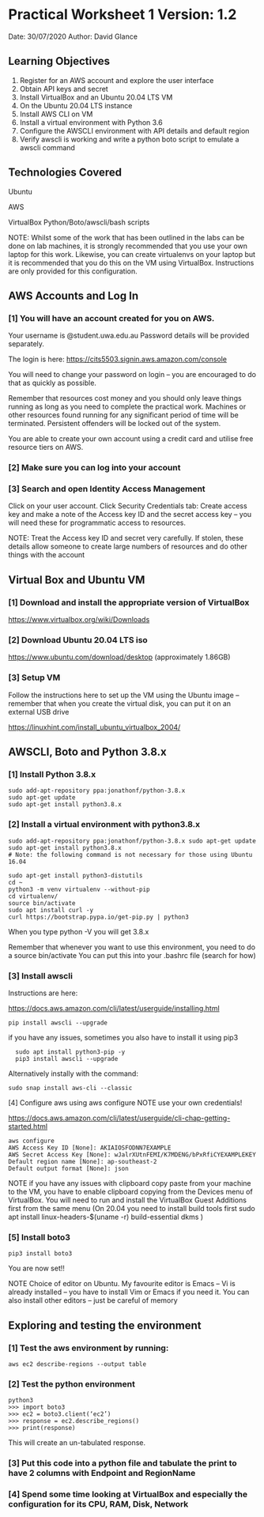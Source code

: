 # Practical Worksheet 1 Version: 1.2

Date: 30/07/2020 Author: David Glance

## Learning Objectives

1. Register for an AWS account and explore the user interface
1. Obtain API keys and secret
1. Install VirtualBox and an Ubuntu 20.04 LTS VM
1. On the Ubuntu 20.04 LTS instance
1. Install AWS CLI on VM
1. Install a virtual environment with Python 3.6
1. Configure the AWSCLI environment with API details and default region
1. Verify awscli is working and write a python boto script to emulate a awscli command

## Technologies Covered

Ubuntu

AWS

VirtualBox Python/Boto/awscli/bash scripts

NOTE: Whilst some of the work that has been outlined in the labs can be done on lab machines, it is strongly recommended that you use your own laptop for this work. Likewise, you can create virtualenvs on your laptop but it is recommended that you do this on the VM using VirtualBox. Instructions are only provided for this configuration.

## AWS Accounts and Log In
### [1] You will have an account created for you on AWS.

Your username is <student number>@student.uwa.edu.au Password details will be provided separately.

The login is here: https://cits5503.signin.aws.amazon.com/console

You will need to change your password on login – you are encouraged to do that as quickly as possible.

Remember that resources cost money and you should only leave things running as long as you need to complete the practical work. Machines or other resources found running for any significant period of time will be terminated. Persistent offenders will be locked out of the system.

You are able to create your own account using a credit card and utilise free resource tiers on AWS.

### [2] Make sure you can log into your account
### [3] Search and open Identity Access Management

Click on your user account. Click Security Credentials tab: Create access key and make a note of the Access key ID and the secret access key – you will need these for programmatic access to resources.

NOTE: Treat the Access key ID and secret very carefully. If stolen, these details allow someone to create large numbers of resources and do other things with the account

## Virtual Box and Ubuntu VM

### [1] Download and install the appropriate version of VirtualBox

https://www.virtualbox.org/wiki/Downloads

### [2] Download Ubuntu 20.04 LTS iso

https://www.ubuntu.com/download/desktop (approximately 1.86GB)

### [3] Setup VM

Follow the instructions here to set up the VM using the Ubuntu image – remember that when you create the virtual disk, you can put it on an external USB drive

https://linuxhint.com/install_ubuntu_virtualbox_2004/


## AWSCLI, Boto and Python 3.8.x

### [1] Install Python 3.8.x

```
sudo add-apt-repository ppa:jonathonf/python-3.8.x
sudo apt-get update
sudo apt-get install python3.8.x
```

### [2] Install a virtual environment with python3.8.x

```
sudo add-apt-repository ppa:jonathonf/python-3.8.x sudo apt-get update
sudo apt-get install python3.8.x
# Note: the following command is not necessary for those using Ubuntu 16.04

sudo apt-get install python3-distutils
cd ~
python3 -m venv virtualenv --without-pip
cd virtualenv/
source bin/activate
sudo apt install curl -y
curl https://bootstrap.pypa.io/get-pip.py | python3
```

When you type python -V you will get 3.8.x

Remember that whenever you want to use this environment, you need to do a source bin/activate
You can put this into your .bashrc file (search for how)

### [3] Install awscli

Instructions are here:

https://docs.aws.amazon.com/cli/latest/userguide/installing.html

```
pip install awscli --upgrade
```

if you have any issues, sometimes you also have to install it using pip3

```
  sudo apt install python3-pip -y
  pip3 install awscli --upgrade
```

Alternatively instally with the command:

```
sudo snap install aws-cli --classic
```

[4] Configure aws using aws configure NOTE use your own credentials!

https://docs.aws.amazon.com/cli/latest/userguide/cli-chap-getting-started.html

```
aws configure
AWS Access Key ID [None]: AKIAIOSFODNN7EXAMPLE
AWS Secret Access Key [None]: wJalrXUtnFEMI/K7MDENG/bPxRfiCYEXAMPLEKEY
Default region name [None]: ap-southeast-2
Default output format [None]: json
```

NOTE if you have any issues with clipboard copy paste from your machine to the VM, you have to enable clipboard copying from the Devices menu of VirtualBox. You will need to run and install the VirtualBox Guest Additions first from the same menu (On 20.04 you need to install build tools first sudo apt install linux-headers-$(uname -r) build-essential dkms
)

### [5] Install boto3

```
pip3 install boto3
```

You are now set!!

NOTE Choice of editor on Ubuntu. My favourite editor is Emacs – Vi is already installed – you have to install Vim or Emacs if you need it. You can also install other editors – just be careful of memory

## Exploring and testing the environment
### [1] Test the aws environment by running:

```
aws ec2 describe-regions --output table
```

### [2] Test the python environment

```
python3
>>> import boto3
>>> ec2 = boto3.client(‘ec2’)
>>> response = ec2.describe_regions()
>>> print(response)
```

This will create an un-tabulated response.

### [3] Put this code into a python file and tabulate the print to have 2 columns with Endpoint and RegionName

### [4] Spend some time looking at VirtualBox and especially the configuration for its CPU, RAM, Disk, Network
